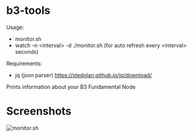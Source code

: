 # b3-tools

Usage:
 * monitor.sh
 * watch -n \<interval\> -d ./monitor.sh (for auto refresh every \<interval\> seconds)

Requirements:
 * jq (json parser) https://stedolan.github.io/jq/download/

Prints information about your B3 Fundamental Node

# Screenshots
![monitor.sh](https://i.imgur.com/0n2gE9p.png)
